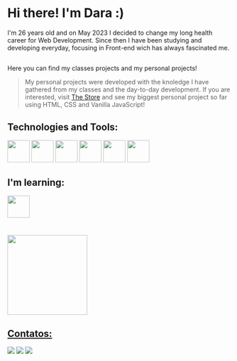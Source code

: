 # Hi there! I'm Dara :)

I'm 26 years old and on May 2023 I decided to change my long health career for Web Development. Since then I have been studying and developing everyday, focusing in Front-end wich has always fascinated me.

##

Here you can find my classes projects and my personal projects!

> My personal projects were developed with the knoledge I have gathered from my classes and the day-to-day development. If you are interested, visit [The Store](https://the-store-delta.vercel.app/)  and see my biggest personal project so far using HTML, CSS and Vanilla JavaScript!

<!--  If you want to get a sight of my best projects you can access my portfolio here  -->

## Technologies and Tools: 

<div>
<img width = '50' height = '50' src="https://cdn.jsdelivr.net/gh/devicons/devicon/icons/html5/html5-original.svg"/>
<img width = '50' height = '50' src="https://cdn.jsdelivr.net/gh/devicons/devicon/icons/css3/css3-original.svg"/>
<img width = '50' height = '50' src="https://cdn.jsdelivr.net/gh/devicons/devicon/icons/javascript/javascript-original.svg"/>
<img width = '50' height = '50' src="https://cdn.jsdelivr.net/gh/devicons/devicon/icons/git/git-original.svg"/>
<img width = '50' height = '50' src="https://cdn.jsdelivr.net/gh/devicons/devicon/icons/github/github-original.svg"/>
<img width = '50' height = '50' src="https://cdn.jsdelivr.net/gh/devicons/devicon/icons/react/react-original.svg"/>
</div>

## I'm learning: 

<div>
<img width = '50' height = '50' src="https://cdn.jsdelivr.net/gh/devicons/devicon/icons/typescript/typescript-plain.svg" />       
</div>

#

<!-- # Olá, eu sou a Dara :)

Tenho 26 anos, e em junho de 2023 decidi trocar minha carreira na área da saúde pelo desenvolvimento Front-end. Desde então estudo e desenvolvo todos os dias, com foco no desenvolvimento Front-end, que sempre me fascinou.

##

Aqui você pode encontrar tanto projetos de cursos quanto meus projetos pessoais! 

> Meus projetos pessoais foram desenvolvidos com o conhecimento adquirido em cursos e no dia-a-dia. Se quiser, visite o [The Store](https://the-store-delta.vercel.app/) e veja meu maior projeto pessoal até agora!

## Tecnologias e Ferramentas: 

<div>
<img width = '50' height = '50' src="https://cdn.jsdelivr.net/gh/devicons/devicon/icons/html5/html5-original.svg"/>
<img width = '50' height = '50' src="https://cdn.jsdelivr.net/gh/devicons/devicon/icons/css3/css3-original.svg"/>
<img width = '50' height = '50' src="https://cdn.jsdelivr.net/gh/devicons/devicon/icons/javascript/javascript-original.svg"/>
<img width = '50' height = '50' src="https://cdn.jsdelivr.net/gh/devicons/devicon/icons/git/git-original.svg"/>
<img width = '50' height = '50' src="https://cdn.jsdelivr.net/gh/devicons/devicon/icons/github/github-original.svg"/>
<img width = '50' height = '50' src="https://cdn.jsdelivr.net/gh/devicons/devicon/icons/react/react-original.svg"/>
</div>

## Estou aprendendo: 

<div>
<img width = '50' height = '50' src="https://cdn.jsdelivr.net/gh/devicons/devicon/icons/typescript/typescript-plain.svg" />       
</div> -->

##

<div>
<a href="https://github.com/daraperini">
<img loading="lazy" height="180em" src="https://github-readme-stats.vercel.app/api/top-langs/?username=daraperini&layout=compact&langs_count=7&theme=dracula"/>
</div>

## Contatos:

<div>
<a href="https://linkedin.com/in/dara-lahm-perini/" target="_blank"><img loading="lazy" src="https://img.shields.io/badge/-LinkedIn-%230077B5?style=for-the-badge&logo=linkedin&logoColor=white" target="_blank"></a> 
<a href="https://www.instagram.com/daraperini/" target="_blank"><img loading="lazy" src="https://img.shields.io/badge/-Instagram-%23E4405F?style=for-the-badge&logo=instagram&logoColor=white" target="_blank"></a>
<a href = "mailto:daraperini@gmail.com"><img loading="lazy" src="https://img.shields.io/badge/Gmail-D14836?style=for-the-badge&logo=gmail&logoColor=white" target="_blank"></a>
  
</div>



<!--
**daraperini/daraperini** is a ✨ _special_ ✨ repository because its `README.md` (this file) appears on your GitHub profile.

Here are some ideas to get you started:

- 🔭 I’m currently working on ...
- 🌱 I’m currently learning ...
- 👯 I’m looking to collaborate on ...
- 🤔 I’m looking for help with ...
- 💬 Ask me about ...
- 📫 How to reach me: ...
- 😄 Pronouns: ...
- ⚡ Fun fact: ...
-->
